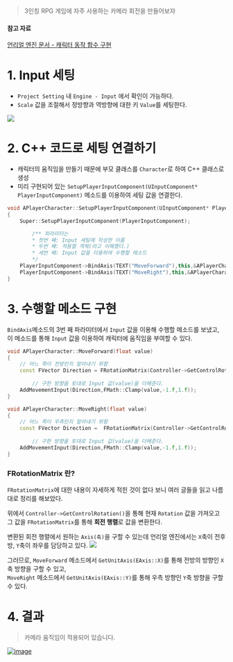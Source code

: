 >3인칭 RPG 게임에 자주 사용하는 카메라 회전을 만들어보자

#### 참고 자료
[언리얼 엔진 문서 - 캐릭터 동작 함수 구현](https://docs.unrealengine.com/4.27/ko/ProgrammingAndScripting/ProgrammingWithCPP/CPPTutorials/FirstPersonShooter/2/3/)
# 1. Input 세팅

- `Project Setting` 내 `Engine - Input` 에서 확인이 가능하다.
- `Scale` 값을 조절해서 정방향과 역방향에 대한 키 `Value`를 세팅한다.

![](https://images.velog.io/images/night/post/d21e8d98-9eea-4d1d-a85b-66156dd122d9/image.png)

# 2. C++ 코드로 세팅 연결하기
- 캐릭터의 움직임을 만들기 때문에 부모 클래스를 `Character`로 하여 C++ 클래스로 생성
- 미리 구현되어 있는 `SetupPlayerInputComponent(UInputComponent* PlayerInputComponent)` 메소드를 이용하여 세팅 값을 연결한다.

```cpp
void APlayerCharacter::SetupPlayerInputComponent(UInputComponent* PlayerInputComponent)
{
	Super::SetupPlayerInputComponent(PlayerInputComponent);

        /** 파라미터는
        * 첫번 째: Input 세팅에 작성한 이름
        * 두번 째: 적용할 객체(라고 이해했다.)
        * 세번 째: Input 값을 이용하여 수행할 메소드
        */
	PlayerInputComponent->BindAxis(TEXT("MoveForward"),this,&APlayerCharacter::MoveForward);
	PlayerInputComponent->BindAxis(TEXT("MoveRight"),this,&APlayerCharacter::MoveRight);
}
```

# 3. 수행할 메소드 구현
`BindAxis`메소드의 3번 째 파라미터에서 `Input` 값을 이용해 수행할 메소드를 보냈고,  
이 메소드를 통해 `Input` 값을 이용하여 캐릭터에 움직임을 부여할 수 있다.


```cpp
void APlayerCharacter::MoveForward(float value)
{
	// 어느 쪽이 전방인지 알아내기 위함
	const FVector Direction = FRotationMatrix(Controller->GetControlRotation()).GetUnitAxis(EAxis::X);
	
    	// 구한 방향을 토대로 Input 값(value)을 더해준다.
	AddMovementInput(Direction,FMath::Clamp(value,-1.f,1.f));
}

void APlayerCharacter::MoveRight(float value)
{
	// 어느 쪽이 우측인지 알아내기 위함
	const FVector Direction =  FRotationMatrix(Controller->GetControlRotation()).GetUnitAxis(EAxis::Y);
	
    	// 구한 방향을 토대로 Input 값(value)을 더해준다.
	AddMovementInput(Direction,FMath::Clamp(value,-1.f,1.f));
}
```

### FRotationMatrix 란?
`FRotationMatrix`에 대한 내용이 자세하게 적힌 것이 없다 보니 여러 글들을 읽고 나름대로 정리를 해보았다.

위에서 `Controller->GetControlRotation()`을 통해 현재 `Rotation` 값을 가져오고  
그 값을 `FRotationMatrix`를 통해 **회전 행렬**로 값을 변환한다.

변환된 회전 행렬에서 원하는 `Axis(축)`을 구할 수 있는데 언리얼 엔진에서는 `X`축이 전후방, `Y`축이 좌우를 담당하고 있다.
![](https://images.velog.io/images/night/post/10ec7eda-356b-4cf3-9102-70ec701c07b6/image.png)

그러므로,
`MoveForward` 메소드에서 `GetUnitAxis(EAxis::X)`를 통해 전방의 방향인 `X`축 방향을 구할 수 있고,  
`MoveRight` 메소드에서 `GetUnitAxis(EAxis::Y)`를 통해 우측 방향인 `Y`축 방향을 구할 수 있다.

# 4. 결과
>카메라 움직임이 적용되어 있습니다.

[![image](https://user-images.githubusercontent.com/48194683/137463046-cba30901-94f1-4636-a682-bc9b490eb79d.png)](https://youtu.be/szEQTAR1gjc)
